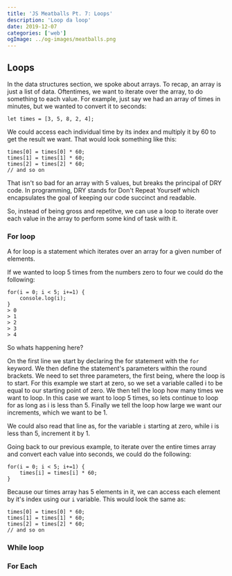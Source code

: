 ```yaml
---
title: 'JS Meatballs Pt. 7: Loops'
description: 'Loop da loop'
date: 2019-12-07
categories: ['web']
ogImage: ../og-images/meatballs.png
---
```


## Loops

In the data structures section, we spoke about arrays. To recap, an array is just a list of data. Oftentimes, we want to iterate over the array, to do something to each value. For example, just say we had an array of times in minutes, but we wanted to convert it to seconds:

```
let times = [3, 5, 8, 2, 4];
```

We could access each individual time by its index and multiply it by 60 to get the result we want. That would look something like this:

```
times[0] = times[0] * 60;
times[1] = times[1] * 60;
times[2] = times[2] * 60;
// and so on
```

That isn't so bad for an array with 5 values, but breaks the principal of DRY code. In programming, DRY stands for Don't Repeat Yourself which encapsulates the goal of keeping our code succinct and readable.

So, instead of being gross and repetitve, we can use a loop to iterate over each value in the array to perform some kind of task with it.

### For loop

A for loop is a statement which iterates over an array for a given number of elements.

If we wanted to loop 5 times from the numbers zero to four we could do the following:

```
for(i = 0; i < 5; i+=1) {
    console.log(i);
}
> 0
> 1
> 2
> 3
> 4
```

So whats happening here?

On the first line we start by declaring the for statement with the `for` keyword. We then define the statement's parameters within the round brackets. We need to set three parameters, the first being, where the loop is to start. For this example we start at zero, so we set a variable called i to be equal to our starting point of zero. We then tell the loop how many times we want to loop. In this case we want to loop 5 times, so lets continue to loop for as long as i is less than 5. Finally we tell the loop how large we want our increments, which we want to be 1. 

We could also read that line as, for the variable `i` starting at zero, while i is less than 5, increment it by 1.

Going back to our previous example, to iterate over the entire times array and convert each value into seconds, we could do the following:

```
for(i = 0; i < 5; i+=1) {
    times[i] = times[i] * 60;
}
```

Because our times array has 5 elements in it, we can access each element by it's index using our `i` variable. This would look the same as:

```
times[0] = times[0] * 60;
times[1] = times[1] * 60;
times[2] = times[2] * 60;
// and so on
```

### While loop

### For Each
